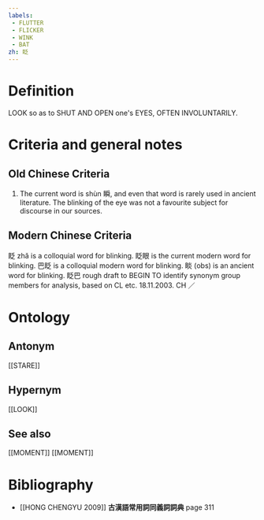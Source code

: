 ```yaml
---
labels: 
 - FLUTTER
 - FLICKER
 - WINK
 - BAT
zh: 眨
---
```


# Definition
LOOK so as to SHUT AND OPEN one's EYES, OFTEN INVOLUNTARILY.
# Criteria and general notes
## Old Chinese Criteria
1. The current word is shùn 瞬, and even that word is rarely used in ancient literature. The blinking of the eye was not a favourite subject for discourse in our sources.
## Modern Chinese Criteria
眨 zhǎ is a colloquial word for blinking.
眨眼 is the current modern word for blinking.
巴眨 is a colloquial modern word for blinking.
睒 (obs) is an ancient word for blinking.
眨巴
rough draft to BEGIN TO identify synonym group members for analysis, based on CL etc. 18.11.2003. CH ／
# Ontology

## Antonym
[[STARE]]
## Hypernym
[[LOOK]]
## See also
[[MOMENT]]
[[MOMENT]]
# Bibliography
- [[HONG CHENGYU 2009]]
**古漢語常用詞同義詞詞典** page 311
